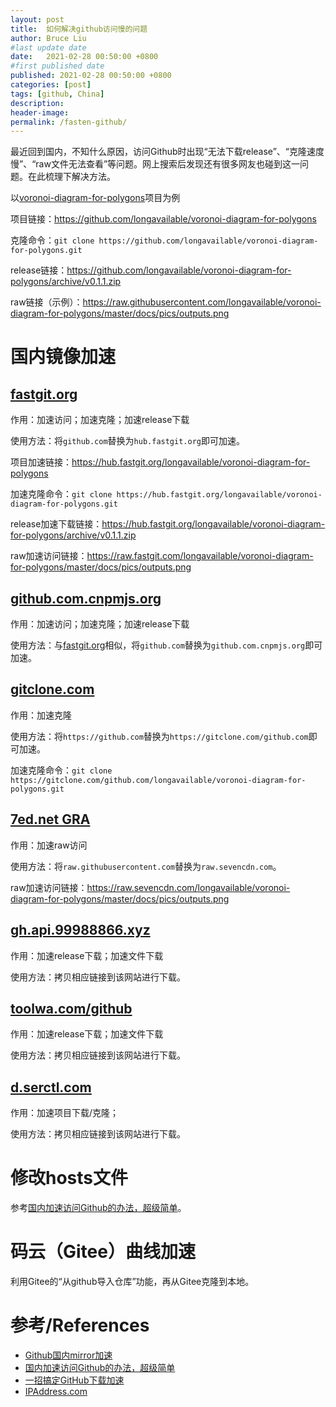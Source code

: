 ```yaml
---
layout: post
title:  如何解决github访问慢的问题
author: Bruce Liu
#last update date
date:   2021-02-28 00:50:00 +0800
#first published date
published: 2021-02-28 00:50:00 +0800
categories: [post]
tags: [github, China]
description: 
header-image: 
permalink: /fasten-github/
---
```

最近回到国内，不知什么原因，访问Github时出现“无法下载release”、“克隆速度慢”、“raw文件无法查看”等问题。网上搜索后发现还有很多网友也碰到这一问题。在此梳理下解决方法。
<!--the above is the excerpt-->
<!--more-->
<!--the following is the text-->

以[voronoi-diagram-for-polygons]项目为例

项目链接：<https://github.com/longavailable/voronoi-diagram-for-polygons>

克隆命令：`git clone https://github.com/longavailable/voronoi-diagram-for-polygons.git`

release链接：<https://github.com/longavailable/voronoi-diagram-for-polygons/archive/v0.1.1.zip>

raw链接（示例）：<https://raw.githubusercontent.com/longavailable/voronoi-diagram-for-polygons/master/docs/pics/outputs.png>

# 国内镜像加速

## [fastgit.org]

作用：加速访问；加速克隆；加速release下载

使用方法：将`github.com`替换为`hub.fastgit.org`即可加速。

项目加速链接：<https://hub.fastgit.org/longavailable/voronoi-diagram-for-polygons>

加速克隆命令：`git clone https://hub.fastgit.org/longavailable/voronoi-diagram-for-polygons.git`

release加速下载链接：<https://hub.fastgit.org/longavailable/voronoi-diagram-for-polygons/archive/v0.1.1.zip>

raw加速访问链接：<https://raw.fastgit.com/longavailable/voronoi-diagram-for-polygons/master/docs/pics/outputs.png>


## [github.com.cnpmjs.org]

作用：加速访问；加速克隆；加速release下载

使用方法：与[fastgit.org]相似，将`github.com`替换为`github.com.cnpmjs.org`即可加速。


## [gitclone.com]

作用：加速克隆

使用方法：将`https://github.com`替换为`https://gitclone.com/github.com`即可加速。

加速克隆命令：`git clone https://gitclone.com/github.com/longavailable/voronoi-diagram-for-polygons.git`


## [7ed.net GRA]

作用：加速raw访问

使用方法：将`raw.githubusercontent.com`替换为`raw.sevencdn.com`。

raw加速访问链接：<https://raw.sevencdn.com/longavailable/voronoi-diagram-for-polygons/master/docs/pics/outputs.png>


## [gh.api.99988866.xyz]

作用：加速release下载；加速文件下载

使用方法：拷贝相应链接到该网站进行下载。


## [toolwa.com/github]

作用：加速release下载；加速文件下载

使用方法：拷贝相应链接到该网站进行下载。


## [d.serctl.com]

作用：加速项目下载/克隆；

使用方法：拷贝相应链接到该网站进行下载。


# 修改hosts文件

参考[国内加速访问Github的办法，超级简单](https://blog.csdn.net/qianglei6077/article/details/90051554)。


# 码云（Gitee）曲线加速

利用Gitee的“从github导入仓库”功能，再从Gitee克隆到本地。


# 参考/References

- [Github国内mirror加速](https://blog.csdn.net/networken/article/details/105122778)
- [国内加速访问Github的办法，超级简单](https://blog.csdn.net/qianglei6077/article/details/90051554)
- [一招搞定GitHub下载加速](https://zhuanlan.zhihu.com/p/112697807)
- [IPAddress.com](http://ipaddress.com/)

<!--helping links-->
[voronoi-diagram-for-polygons]: https://github.com/longavailable/voronoi-diagram-for-polygons
[fastgit.org]: https://doc.fastgit.org/en-us/#about-fastgit
[gitclone.com]: https://www.gitclone.com/
[github.com.cnpmjs.org]: https://github.com.cnpmjs.org/
[7ed.net GRA]: https://7ed.net/gra/
[gh.api.99988866.xyz]: https://gh.api.99988866.xyz/
[toolwa.com/github]: https://toolwa.com/github/
[d.serctl.com]: https://d.serctl.com/






